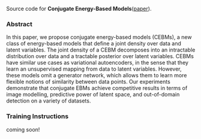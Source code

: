 Source code for **Conjugate Energy-Based Models**([paper](https://openreview.net/forum?id=Asc_uGR8OkU)). 

### Abstract
In this paper, we propose conjugate energy-based models (CEBMs), a new class of energy-based models that define a joint density over data and latent variables. The joint density of a CEBM decomposes into an intractable distribution over data and a tractable posterior over latent variables. CEBMs have similar use cases as variational autoencoders, in the sense that they learn an unsupervised mapping from data to latent variables. However, these models omit a generator network, which allows them to learn more flexible notions of similarity between data points. Our experiments demonstrate that conjugate EBMs achieve competitive results in terms of image modelling, predictive power of latent space, and out-of-domain detection on a variety of datasets.


### Training Instructions
coming soon!


